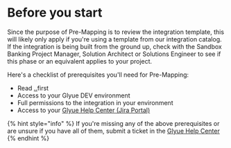 # Before you start

Since the purpose of Pre-Mapping is to review the integration template, this will likely only apply if you're using a template from our integration catalog. If the integration is being built from the ground up, check with the Sandbox Banking Project Manager, Solution Architect or Solutions Engineer to see if this phase or an equivalent applies to your project.

Here's a checklist of prerequisites you'll need for Pre-Mapping:

* Read [..](../../ "mention")first
* Access to your Glyue DEV environment
* Full permissions to the integration in your environment
* Access to your [Glyue Help Center (Jira Portal)](https://alphapack.atlassian.net/servicedesk/customer/portals)

{% hint style="info" %}
If you're missing any of the above prerequisites or are unsure if you have all of them, submit a ticket in the [Glyue Help Center](https://alphapack.atlassian.net/servicedesk/customer/portals)
{% endhint %}
